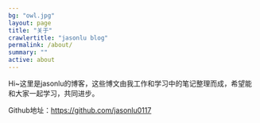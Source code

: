 ```yaml
---
bg: "owl.jpg"
layout: page
title: "关于"
crawlertitle: "jasonlu blog"
permalink: /about/
summary: ""
active: about
---
```


Hi~这里是jasonlu的博客，这些博文由我工作和学习中的笔记整理而成，希望能和大家一起学习，共同进步。

Github地址：https://github.com/jasonlu0117
